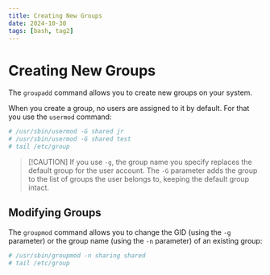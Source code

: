 ```yaml
---
title: Creating New Groups
date: 2024-10-30
tags: [bash, tag2]
---
```


# Creating New Groups

The `groupadd` command allows you to create new groups on your system.

When you create a group, no users are assigned to it by default. For that you
use the `usermod` command:

```bash
# /usr/sbin/usermod -G shared jr
# /usr/sbin/usermod -G shared test
# tail /etc/group
```

> [!CAUTION] If you use `-g`, the group name you specify replaces the default
> group for the user account. The `-G` parameter adds the group to the list of
> groups the user belongs to, keeping the default group intact.

## Modifying Groups

The `groupmod` command allows you to change the GID (using the `-g` parameter)
or the group name (using the `-n` parameter) of an existing group:

```bash
# /usr/sbin/groupmod -n sharing shared
# tail /etc/group
```
